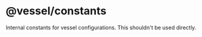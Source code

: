 # @vessel/constants

Internal constants for vessel configurations. This shouldn't be used directly.
